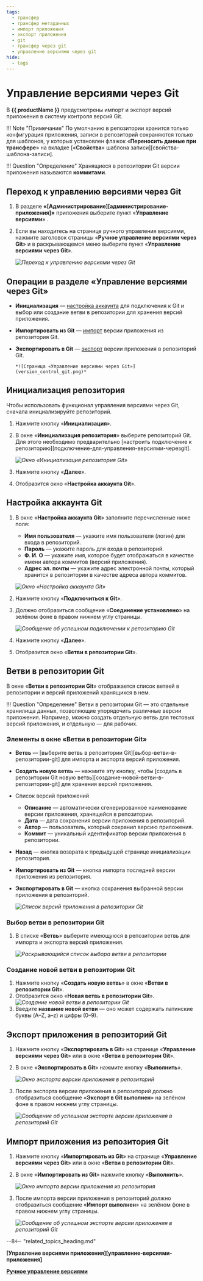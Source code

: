 ```yaml
---
tags:
  - трансфер
  - трансфер метаданных
  - импорт приложения
  - экспорт приложения
  - git
  - трансфер через git
  - управление версиями через git
hide:
  - tags
---
```


# Управление версиями через&nbsp;Git

В **{{ productName }}** предусмотрены импорт и экспорт версий приложения в систему контроля версий Git.

!!! Note "Примечание"
      По умолчанию в репозитории хранится только конфигурация приложения, записи в репозиторий сохраняются только для шаблонов, у которых установлен флажок «**Переносить данные при трансфере**» на вкладке [«**Свойства**» шаблона записи][свойства-шаблона-записи].

!!! Question "Определение"
      Хранящиеся в репозитории Git версии приложения называются **коммитами**.

## Переход к управлению версиями через Git

1. В разделе **«[Администрирование][администрирование-приложения]»** приложения выберите пункт «**Управление версиями**» <i class="fa-light fa-code-branch"></i>.

2. Если вы находитесь на странице ручного управления версиями, нажмите заголовок страницы «**Ручное управление версиями через Git**» и в раскрывающемся меню выберите пункт «**Управление версиями через Git**».

      *![Переход к управлению версиями через Git](verstion_control_switch_to_git.png)*

## Операции в разделе «Управление версиями через Git»

* **Инициализация** — [настройка аккаунта](#инициализация-репозитория) для подключения к Git и выбор или создание ветви в репозитории для хранения версий приложения.
* **Импортировать из Git** — [импорт](#импорт-приложения-из-репозитория-git) версии приложения из репозитория Git.
* **Экспортировать в Git** — [экспорт](#экспорт-приложения-в-репозиторий-git) версии приложения в репозиторий Git.

      *![Страница «Управление версиями через Git»](version_control_git.png)*

## Инициализация репозитория

Чтобы использовать функционал управления версиями через Git, сначала инициализируйте репозиторий.

1. Нажмите кнопку «**Инициализация**».
2. В окне «**Инициализация репозитория**» выберите репозиторий Git. Для этого необходимо предварительно [настроить подключение к репозиторию][подключение-для-управления-версиями-черезgit].

      *![Окно «Инициализация репозитория Git»](git_initialize.png)*

3. Нажмите кнопку «**Далее**».
4. Отобразится окно «**Настройка аккаунта Git**».

## Настройка аккаунта Git

1. В окне «**Настройка аккаунта Git**» заполните перечисленные ниже поля:

      * **Имя пользователя** — укажите имя пользователя (логин) для входа в репозиторий.
      * **Пароль** — укажите пароль для входа в репозиторий.
      * **Ф. И. О** — укажите имя, которое будет отображаться в качестве имени автора коммитов (версий приложения).
      * **Адрес эл. почты** — укажите адрес электронной почты, который хранится в репозитории в качестве адреса автора коммитов.

      *![Окно «Настройка аккаунта Git»](git_account_setup.png)*

2. Нажмите кнопку «**Подключиться к Git**».
3. Должно отобразиться сообщение «**Соединение установлено**» на зелёном фоне в правом нижнем углу страницы.

      *![Сообщение об успешном подключении к репозиторию Git](connection_established.png)*

4. Нажмите кнопку «**Далее**».
5. Отобразится окно «**Ветви в репозитории Git**».

## Ветви в репозитории Git

В окне «**Ветви в репозитории Git**» отображается список ветвей в репозитории и версий приложений хранящихся в нем.

!!! Question "Определение"
      Ветви в репозитории Git — это отдельные хранилища данных, позволяющие упорядочить различные версии приложения. Например, можно создать отдельную ветвь для тестовых версий приложения, и отдельную — для рабочих.

### Элементы в окне «Ветви в репозитории Git»

   * **Ветвь** — [выберите ветвь в репозитории Git][выбор-ветви-в-репозитории-git] для импорта и экспорта версий приложения.
   * **Создать новую ветвь** — нажмите эту кнопку, чтобы [создать в репозитории Git новую ветвь][создание-новой-ветви-в-репозитории-git] для хранения версий приложения.
   * Список версий приложений
     - **Описание** — автоматически сгенерированное наименование версии приложения, хранящейся в репозитории.
     - **Дата** — дата сохранения версии приложения в репозиторий.
     - **Автор** — пользователь, который сохранил версию приложения.
     - **Коммит** — уникальный идентификатор версии приложения в репозитории.
   * **Назад** — кнопка возврата к предыдущей странице инициализации репозитория.
   * **Импортировать из Git** — кнопка импорта последней версии приложения из репозитория.
   * **Экспортировать в Git** — кнопка сохранения выбранной версии приложения в репозиторий.

      *![Список версий приложения в репозитории Git](git_commit_list.png)*

### Выбор ветви в репозитории Git

1. В списке «**Ветвь**» выберите имеющуюся в репозитории ветвь для импорта и экспорта версий приложения.

      *![Раскрывающийся список выбора ветви в репозитории](git_branch_selection.png)*

### Создание новой ветви в репозитории Git

1. Нажмите кнопку «**Создать новую ветвь**» в окне «**Ветви в репозитории Git**».
2. Отобразится окно «**Новая ветвь в репозитории Git**».
      *![Создание новой ветви в репозитории Git](git_new_branch.png)*
3. Введите **название новой ветви** — оно может содержать латинские буквы (A–Z, a–z) и цифры (0–9).

## Экспорт приложения в репозиторий Git

1. Нажмите кнопку «**Экспортировать в Git**» на странице «**Управление версиями через Git**» или в окне «**Ветви в репозитории Git**».
2. В окне «**Экспортировать в Git**» нажмите кнопку «**Выполнить**».

      *![Окно экспорта версии приложения в репозиторий](git_version_export.png)*
3. После экспорта версии приложения в репозиторий должно отобразиться сообщение «**Экспорт в Git выполнен**» на зелёном фоне в правом нижнем углу страницы.

      *![Сообщение об успешном экспорте версии приложения в репозиторий Git](git_export_completed.png)*

## Импорт приложения из репозитория Git

1. Нажмите кнопку «**Импортировать из Git**» на странице «**Управление версиями через Git**» или в окне «**Ветви в репозитории Git**».
2. В окне «**Импортировать из Git**» нажмите кнопку «**Выполнить**».

      *![Окно импорта версии приложения из репозитория](git_version_import.png)*

3. После импорта версии приложения в репозиторий должно отобразиться сообщение «**Импорт выполнен**» на зелёном фоне в правом нижнем углу страницы.

      *![Сообщение об успешном экспорте версии приложения в репозиторий Git](git_import_completed.png)*

--8<-- "related_topics_heading.md"

**[Управление версиями приложения][управление-версиями-приложения]**

**[Ручное управление версиями](manual_version_control.md)**
